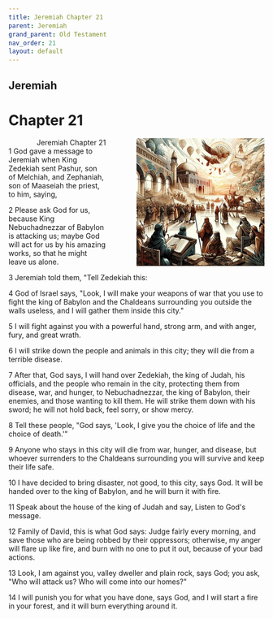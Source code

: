 ```yaml
---
title: Jeremiah Chapter 21
parent: Jeremiah
grand_parent: Old Testament
nav_order: 21
layout: default
---
```


## Jeremiah

# Chapter 21

<div style="clear: both; text-align: right;">
    <img src="/assets/Image/Jeremiah/500/21.jpg" alt="Jeremiah Chapter 21" class="chapter-image" style="max-width: 50%; height: auto; float: right; margin: 0 0 10px 10px; padding-left: 10%;">
    <figcaption style="font-size: 14px;">Jeremiah Chapter 21</figcaption>
</div>
1 God gave a message to Jeremiah when King Zedekiah sent Pashur, son of Melchiah, and Zephaniah, son of Maaseiah the priest, to him, saying,

2 Please ask God for us, because King Nebuchadnezzar of Babylon is attacking us; maybe God will act for us by his amazing works, so that he might leave us alone.

3 Jeremiah told them, "Tell Zedekiah this:

4 God of Israel says, "Look, I will make your weapons of war that you use to fight the king of Babylon and the Chaldeans surrounding you outside the walls useless, and I will gather them inside this city."

5 I will fight against you with a powerful hand, strong arm, and with anger, fury, and great wrath.

6 I will strike down the people and animals in this city; they will die from a terrible disease.

7 After that, God says, I will hand over Zedekiah, the king of Judah, his officials, and the people who remain in the city, protecting them from disease, war, and hunger, to Nebuchadnezzar, the king of Babylon, their enemies, and those wanting to kill them. He will strike them down with his sword; he will not hold back, feel sorry, or show mercy.

8 Tell these people, "God says, 'Look, I give you the choice of life and the choice of death.'"

9 Anyone who stays in this city will die from war, hunger, and disease, but whoever surrenders to the Chaldeans surrounding you will survive and keep their life safe.

10 I have decided to bring disaster, not good, to this city, says God. It will be handed over to the king of Babylon, and he will burn it with fire.

11 Speak about the house of the king of Judah and say, Listen to God's message.

12 Family of David, this is what God says: Judge fairly every morning, and save those who are being robbed by their oppressors; otherwise, my anger will flare up like fire, and burn with no one to put it out, because of your bad actions.

13 Look, I am against you, valley dweller and plain rock, says God; you ask, "Who will attack us? Who will come into our homes?"

14 I will punish you for what you have done, says God, and I will start a fire in your forest, and it will burn everything around it.


